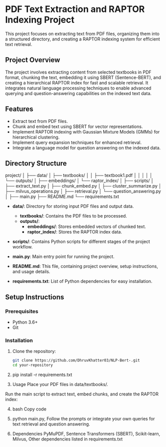 # PDF Text Extraction and RAPTOR Indexing Project

This project focuses on extracting text from PDF files, organizing them into a structured directory, and creating a RAPTOR indexing system for efficient text retrieval.

## Project Overview

The project involves extracting content from selected textbooks in PDF format, chunking the text, embedding it using SBERT (Sentence-BERT), and creating a hierarchical RAPTOR index for fast and scalable retrieval. It integrates natural language processing techniques to enable advanced querying and question-answering capabilities on the indexed text data.

## Features

- Extract text from PDF files.
- Chunk and embed text using SBERT for vector representations.
- Implement RAPTOR indexing with Gaussian Mixture Models (GMMs) for hierarchical clustering.
- Implement query expansion techniques for enhanced retrieval.
- Integrate a language model for question answering on the indexed data.

## Directory Structure

project/
│
├── data/
│ ├── textbooks/
│ │ ├── textbook1.pdf
│ │
│ │ 
│ └── outputs/
│ ├── embeddings/
│ └── raptor_index/
│
├── scripts/
│ ├── extract_text.py
│ ├── chunk_embed.py
│ ├── cluster_summarize.py
│ ├── milvus_operations.py
│ ├── retrieval.py
│ └── question_answering.py
│
├── main.py
├── README.md
└── requirements.txt

- **data/**: Directory for storing input PDF files and output data.
  - **textbooks/**: Contains the PDF files to be processed.
  - **outputs/**:
    - **embeddings/**: Stores embedded vectors of chunked text.
    - **raptor_index/**: Stores the RAPTOR index data.

- **scripts/**: Contains Python scripts for different stages of the project workflow.
- **main.py**: Main entry point for running the project.
- **README.md**: This file, containing project overview, setup instructions, and usage details.
- **requirements.txt**: List of Python dependencies for easy installation.

## Setup Instructions

### Prerequisites

- Python 3.6+
- Git

### Installation

1. Clone the repository:

   ```bash
   git clone https://github.com/DhruvKhatter03/NLP-Bert-.git
   cd your-repository
   
2. pip install -r requirements.txt
3. Usage
Place your PDF files in data/textbooks/.

Run the main script to extract text, embed chunks, and create the RAPTOR index:

4. bash
Copy code
5. python main.py,
Follow the prompts or integrate your own queries for text retrieval and question answering.

6. Dependencies
PyMuPDF,
Sentence Transformers (SBERT),
Scikit-learn,
Milvus,
Other dependencies listed in requirements.txt

